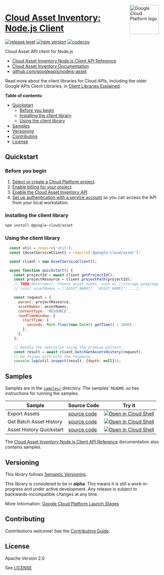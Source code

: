 [//]: # "This README.md file is auto-generated, all changes to this file will be lost."
[//]: # "To regenerate it, use `python -m synthtool`."
<img src="https://avatars2.githubusercontent.com/u/2810941?v=3&s=96" alt="Google Cloud Platform logo" title="Google Cloud Platform" align="right" height="96" width="96"/>

# [Cloud Asset Inventory: Node.js Client](https://github.com/googleapis/nodejs-asset)

[![release level](https://img.shields.io/badge/release%20level-alpha-orange.svg?style=flat)](https://cloud.google.com/terms/launch-stages)
[![npm version](https://img.shields.io/npm/v/@google-cloud/asset.svg)](https://www.npmjs.org/package/@google-cloud/asset)
[![codecov](https://img.shields.io/codecov/c/github/googleapis/nodejs-asset/master.svg?style=flat)](https://codecov.io/gh/googleapis/nodejs-asset)




Cloud Asset API client for Node.js


* [Cloud Asset Inventory Node.js Client API Reference][client-docs]
* [Cloud Asset Inventory Documentation][product-docs]
* [github.com/googleapis/nodejs-asset](https://github.com/googleapis/nodejs-asset)

Read more about the client libraries for Cloud APIs, including the older
Google APIs Client Libraries, in [Client Libraries Explained][explained].

[explained]: https://cloud.google.com/apis/docs/client-libraries-explained

**Table of contents:**


* [Quickstart](#quickstart)
  * [Before you begin](#before-you-begin)
  * [Installing the client library](#installing-the-client-library)
  * [Using the client library](#using-the-client-library)
* [Samples](#samples)
* [Versioning](#versioning)
* [Contributing](#contributing)
* [License](#license)

## Quickstart

### Before you begin

1.  [Select or create a Cloud Platform project][projects].
1.  [Enable billing for your project][billing].
1.  [Enable the Cloud Asset Inventory API][enable_api].
1.  [Set up authentication with a service account][auth] so you can access the
    API from your local workstation.

### Installing the client library

```bash
npm install @google-cloud/asset
```


### Using the client library

```javascript
  const util = require('util');
  const {AssetServiceClient} = require('@google-cloud/asset');

  const client = new AssetServiceClient();

  async function quickstart() {
    const projectId = await client.getProjectId();
    const projectResource = client.projectPath(projectId);
    // TODO(developer): Choose asset names, such as //storage.googleapis.com/[YOUR_BUCKET_NAME].
    // const assetNames = ['ASSET_NAME1', 'ASSET_NAME2', ...];

    const request = {
      parent: projectResource,
      assetNames: assetNames,
      contentType: 'RESOURCE',
      readTimeWindow: {
        startTime: {
          seconds: Math.floor(new Date().getTime() / 1000),
        },
      },
    };

    // Handle the operation using the promise pattern.
    const result = await client.batchGetAssetsHistory(request);
    // Do things with with the response.
    console.log(util.inspect(result, {depth: null}));

```



## Samples

Samples are in the [`samples/`](https://github.com/googleapis/nodejs-asset/tree/master/samples) directory. The samples' `README.md`
has instructions for running the samples.

| Sample                      | Source Code                       | Try it |
| --------------------------- | --------------------------------- | ------ |
| Export Assets | [source code](https://github.com/googleapis/nodejs-asset/blob/master/samples/exportAssets.js) | [![Open in Cloud Shell][shell_img]](https://console.cloud.google.com/cloudshell/open?git_repo=https://github.com/googleapis/nodejs-asset&page=editor&open_in_editor=samples/exportAssets.js,samples/README.md) |
| Get Batch Asset History | [source code](https://github.com/googleapis/nodejs-asset/blob/master/samples/getBatchAssetHistory.js) | [![Open in Cloud Shell][shell_img]](https://console.cloud.google.com/cloudshell/open?git_repo=https://github.com/googleapis/nodejs-asset&page=editor&open_in_editor=samples/getBatchAssetHistory.js,samples/README.md) |
| Asset History Quickstart | [source code](https://github.com/googleapis/nodejs-asset/blob/master/samples/quickstart.js) | [![Open in Cloud Shell][shell_img]](https://console.cloud.google.com/cloudshell/open?git_repo=https://github.com/googleapis/nodejs-asset&page=editor&open_in_editor=samples/quickstart.js,samples/README.md) |



The [Cloud Asset Inventory Node.js Client API Reference][client-docs] documentation
also contains samples.

## Versioning

This library follows [Semantic Versioning](http://semver.org/).




This library is considered to be in **alpha**. This means it is still a
work-in-progress and under active development. Any release is subject to
backwards-incompatible changes at any time.



More Information: [Google Cloud Platform Launch Stages][launch_stages]

[launch_stages]: https://cloud.google.com/terms/launch-stages

## Contributing

Contributions welcome! See the [Contributing Guide](https://github.com/googleapis/nodejs-asset/blob/master/CONTRIBUTING.md).

## License

Apache Version 2.0

See [LICENSE](https://github.com/googleapis/nodejs-asset/blob/master/LICENSE)

[client-docs]: https://cloud.google.com/nodejs/docs/reference/asset/latest/
[product-docs]: https://cloud.google.com/resource-manager/docs/cloud-asset-inventory/overview
[shell_img]: https://gstatic.com/cloudssh/images/open-btn.png
[projects]: https://console.cloud.google.com/project
[billing]: https://support.google.com/cloud/answer/6293499#enable-billing
[enable_api]: https://console.cloud.google.com/flows/enableapi?apiid=cloudasset.googleapis.com
[auth]: https://cloud.google.com/docs/authentication/getting-started
